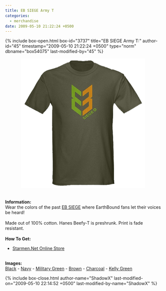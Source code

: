 ```yaml
---
title: EB SIEGE Army T
categories:
  - merchandise
date: 2009-05-10 21:22:24 +0500
---
```

{% include box-open.html box-id="3737" title="EB SIEGE Army T:" author-id="45" timestamp="2009-05-10 21:22:24 +0500" type="norm" dbname="box54075" last-modified-by="45" %}
	<center>
	<img src="/merchandise/images/smn_ebsiege_title.png" border="0" alt="EB SIEGE Army T" />
	</center>
	<br /><br />
	<b>Information:</b>
	<br />
	Wear the colors of the past 
	<a href="http://starmen.net/ebsiege/">EB SIEGE</a> where EarthBound fans let their voices be heard!
	<br /><br />
	Made out of 100% cotton. Hanes Beefy-T is preshrunk. Print is fade resistant.
	<br /><br />
	<b>How To Get:</b>
	<br />
	<ul>
	<li><a href="http://">Starmen.Net Online Store</a></li>
	</ul>
	<br />
	<b>Images:</b>
	<br />
	<a href="/merchandise/images/smn_ebsiege_black.jpg">Black</a> - <a href="/merchandise/images/smn_ebsiege_navy.jpg">Navy</a> - <a href="/merchandise/images/smn_ebsiege_mgreen.jpg">Military Green</a> - 
	<a href="/merchandise/images/smn_ebsiege_brown.jpg">Brown</a> - <a href="/merchandise/images/smn_ebsiege_charcoal.jpg">Charcoal</a> - <a href="/merchandise/images/smn_ebsiege_kgreen.jpg">Kelly Green</a>

{% include box-close.html author-name="ShadowX" last-modified-on="2009-05-10 22:14:52 +0500" last-modified-by-name="ShadowX" %}
